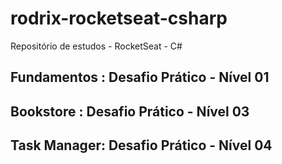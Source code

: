 # rodrix-rocketseat-csharp
Repositório de estudos - RocketSeat - C#


## Fundamentos : Desafio Prático - Nível 01

## Bookstore   : Desafio Prático - Nível 03

## Task Manager: Desafio Prático - Nível 04
 
